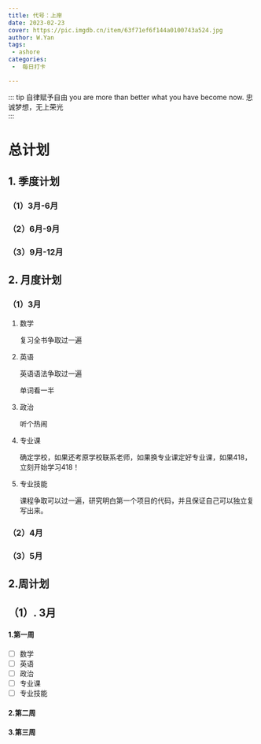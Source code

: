 ```yaml
---
title: 代号：上岸
date: 2023-02-23
cover: https://pic.imgdb.cn/item/63f71ef6f144a0100743a524.jpg
author: W.Yan
tags:
 - ashore
categories:
 -  每日打卡

---
```


::: tip 自律赋予自由
you are more than better what you have become now.   忠诚梦想，无上荣光<br>
:::

<!-- more -->

# 总计划

## 1. 季度计划

### （1）3月-6月

### （2）6月-9月

### （3）9月-12月

## 2. 月度计划

### （1）3月

1. 数学

   复习全书争取过一遍

2. 英语

    英语语法争取过一遍

   单词看一半

3. 政治

   听个热闹

4. 专业课

    确定学校，如果还考原学校联系老师，如果换专业课定好专业课，如果418，立刻开始学习418！

5. 专业技能

   课程争取可以过一遍，研究明白第一个项目的代码，并且保证自己可以独立复写出来。

### （2）4月

### （3）5月



## 2.周计划

## （1）. 3月

#### 1.第一周

- [ ] 数学
- [ ] 英语
- [ ] 政治
- [ ] 专业课
- [ ]  专业技能

#### 2.第二周



#### 3.第三周







